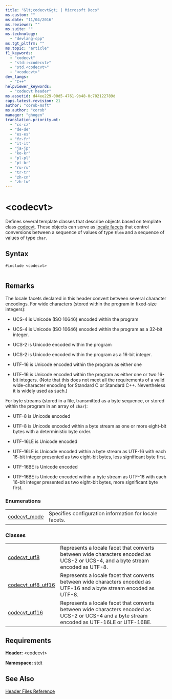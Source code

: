 ```yaml
---
title: "&lt;codecvt&gt; | Microsoft Docs"
ms.custom: ""
ms.date: "11/04/2016"
ms.reviewer: ""
ms.suite: ""
ms.technology: 
  - "devlang-cpp"
ms.tgt_pltfrm: ""
ms.topic: "article"
f1_keywords: 
  - "codecvt"
  - "std::<codecvt>"
  - "std.<codecvt>"
  - "<codecvt>"
dev_langs: 
  - "C++"
helpviewer_keywords: 
  - "codecvt header"
ms.assetid: d44ee229-00d5-4761-9b48-0c702122789d
caps.latest.revision: 21
author: "corob-msft"
ms.author: "corob"
manager: "ghogen"
translation.priority.mt: 
  - "cs-cz"
  - "de-de"
  - "es-es"
  - "fr-fr"
  - "it-it"
  - "ja-jp"
  - "ko-kr"
  - "pl-pl"
  - "pt-br"
  - "ru-ru"
  - "tr-tr"
  - "zh-cn"
  - "zh-tw"
---
```

# &lt;codecvt&gt;
Defines several template classes that describe objects based on template class [codecvt](../standard-library/codecvt-class.md). These objects can serve as [locale facets](../standard-library/locale-class.md#facet_class) that control conversions between a sequence of values of type `Elem` and a sequence of values of type `char`.  
  
## Syntax  
  
```  
#include <codecvt>  
  
```  
  
## Remarks  
 The locale facets declared in this header convert between several character encodings. For wide characters (stored within the program in fixed-size integers):  
  
-   UCS-4 is Unicode (ISO 10646) encoded within the program  
  
-   UCS-4 is Unicode (ISO 10646) encoded within the program as a 32-bit integer.  
  
-   UCS-2 is Unicode encoded within the program  
  
-   UCS-2 is Unicode encoded within the program as a 16-bit integer.  
  
-   UTF-16 is Unicode encoded within the program as either one  
  
-   UTF-16 is Unicode encoded within the program as either one or two 16-bit integers. (Note that this does not meet all the requirements of a valid wide-character encoding for Standard C or Standard C++. Nevertheless it is widely used as such.)  
  
 For byte streams (stored in a file, transmitted as a byte sequence, or stored within the program in an array of `char`):  
  
-   UTF-8 is Unicode encoded  
  
-   UTF-8 is Unicode encoded within a byte stream as one or more eight-bit bytes with a deterministic byte order.  
  
-   UTF-16LE is Unicode encoded  
  
-   UTF-16LE is Unicode encoded within a byte stream as UTF-16 with each 16-bit integer presented as two eight-bit bytes, less significant byte first.  
  
-   UTF-16BE is Unicode encoded  
  
-   UTF-16BE is Unicode encoded within a byte stream as UTF-16 with each 16-bit integer presented as two eight-bit bytes, more significant byte first.  
  
### Enumerations  
  
|||  
|-|-|  
|[codecvt_mode](../standard-library/codecvt-enums.md#codecvt_mode_enumeration)|Specifies configuration information for locale facets.|  
  
### Classes  
  
|||  
|-|-|  
|[codecvt_utf8](codecvt-utf8-class.md)|Represents a locale facet that converts between wide characters encoded as UCS-2 or UCS-4, and a byte stream encoded as UTF-8.|  
|[codecvt_utf8_utf16](codecvt-utf8-utf16-class.md)|Represents a locale facet that converts between wide characters encoded as UTF-16 and a byte stream encoded as UTF-8.|  
|[codecvt_utf16](codecvt-utf16-class.md)|Represents a locale facet that converts between wide characters encoded as UCS-2 or UCS-4 and a byte stream encoded as UTF-16LE or UTF-16BE.|  

  
## Requirements  
 **Header:** \<codecvt>  
  
 **Namespace:** stdt  
  
## See Also  
 [Header Files Reference](../standard-library/cpp-standard-library-header-files.md)




